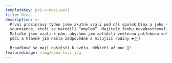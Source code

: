 ```yaml
---
templateKey: psi-v-nasi-peci
title: Dina
description: >-
  První prosincový týden jsme akutně vzali pod náš spolek Dina a jeho 4
  sourozence, kteří se narodili “omylem”. Majitelé fenku nevykastrovali a bum…
  Maličké jsme vzali k nám, abychom jim zařídili veškerou potřebnou veterinární
  péči a hlavně jim našla zodpovědné a milující rodiny ❤️🙏🏻!

  Broučkové se mají naštěstí k světu. Někteří až moc 🤣!
featuredimage: /img/dina-lezi.jpg
---
```

